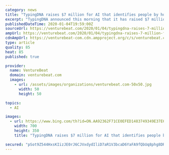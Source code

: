 ```yaml
---
category: news
title: "TypingDNA raises $7 million for AI that identifies people by how they type"
excerpt: "TypingDNA announced this morning that it has raised $7 million in series A funding led by Gradient Ventures, Google’s AI-focused venture fund, with participation from Techstars Ventures and EU-based fund GapMinder. According to CEO Popa, the proceeds will fund the build-out of TypingDNA’s developer support network and tools to integrate its ..."
publishedDateTime: 2020-01-04T19:59:00Z
sourceUrl: https://venturebeat.com/2020/01/04/typingdna-raises-7-million-for-ai-that-identifies-people-by-how-they-type/
ampUrl: https://venturebeat.com/2020/01/04/typingdna-raises-7-million-for-ai-that-identifies-people-by-how-they-type/amp/
cdnAmpUrl: https://venturebeat-com.cdn.ampproject.org/c/s/venturebeat.com/2020/01/04/typingdna-raises-7-million-for-ai-that-identifies-people-by-how-they-type/amp/
type: article
quality: 85
heat: 85
published: true

provider:
  name: VentureBeat
  domain: venturebeat.com
  images:
    - url: /assets/images/organizations/venturebeat.com-50x50.jpg
      width: 50
      height: 50

topics:
  - AI

images:
  - url: https://www.bing.com/th?id=ON.AA92362F71CE0EFED1483749349E37E6
    width: 700
    height: 350
    title: "TypingDNA raises $7 million for AI that identifies people by how they type"

secured: "pSot9Z544HxsKIizJE0rJ6CJVxdydIliD7aR1V3bcaD6YaFA9fQbUq8phg8DRfcchzKZIQA+jf0ja9yibH6s726plpsqEMkS/dajnJYoes25OwOhIpQS/fg7VXbSzpNAgFS1hGOMVNvSM+e2+avsYNIomgSzPjOIOX3ZlNSgMykaSWFzpz6ckViPgU2zTruNcHo9l5lwxdQ720aO7OjVvMGvP5s/EWFw/DdxfmZrYAFqyqKcmSOe+S31xb7GYjowjYQ8YpgS2+xgVlmImx7hdg==;Jj+UX7/0ucUNmSQyHdMarg=="
---
```


